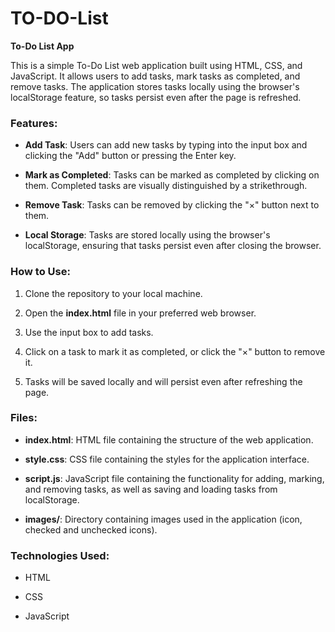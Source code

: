 # TO-DO-List

**To-Do List App**

This is a simple To-Do List web application built using HTML, CSS, and JavaScript. It allows users to add tasks, mark tasks as completed, and remove tasks. The application stores tasks locally using the browser's localStorage feature, so tasks persist even after the page is refreshed.

### Features:

*   **Add Task**: Users can add new tasks by typing into the input box and clicking the "Add" button or pressing the Enter key.
    
*   **Mark as Completed**: Tasks can be marked as completed by clicking on them. Completed tasks are visually distinguished by a strikethrough.
    
*   **Remove Task**: Tasks can be removed by clicking the "×" button next to them.
    
*   **Local Storage**: Tasks are stored locally using the browser's localStorage, ensuring that tasks persist even after closing the browser.
    

### How to Use:

1.  Clone the repository to your local machine.
    
2.  Open the **index.html** file in your preferred web browser.
    
3.  Use the input box to add tasks.
    
4.  Click on a task to mark it as completed, or click the "×" button to remove it.
    
5.  Tasks will be saved locally and will persist even after refreshing the page.
    

### Files:

*   **index.html**: HTML file containing the structure of the web application.
    
*   **style.css**: CSS file containing the styles for the application interface.
    
*   **script.js**: JavaScript file containing the functionality for adding, marking, and removing tasks, as well as saving and loading tasks from localStorage.
    
*   **images/**: Directory containing images used in the application (icon, checked and unchecked icons).
    

### Technologies Used:

*   HTML
    
*   CSS
    
*   JavaScript